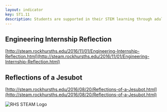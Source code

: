 ```yaml
---
layout: indicator
key: ST1.11
description: Students are supported in their STEM learning through adult-world connections and extended day opportunities.
---
```

## Engineering Internship Reflection

[http://steam.rockhursths.edu/2016/11/01/Engineering-Internship-Reflection.html](http://steam.rockhursths.edu/2016/11/01/Engineering-Internship-Reflection.html)

## Reflections of a Jesubot

[http://steam.rockhursths.edu/2016/08/20/Reflections-of-a-Jesubot.html](http://steam.rockhursths.edu/2016/08/20/Reflections-of-a-Jesubot.html)

<div class="flex-wrapper">
  <img src="{{ site.baseurl }}/img/indicators/st1.11a.jpg" alt="RHS STEAM Logo">
</div>